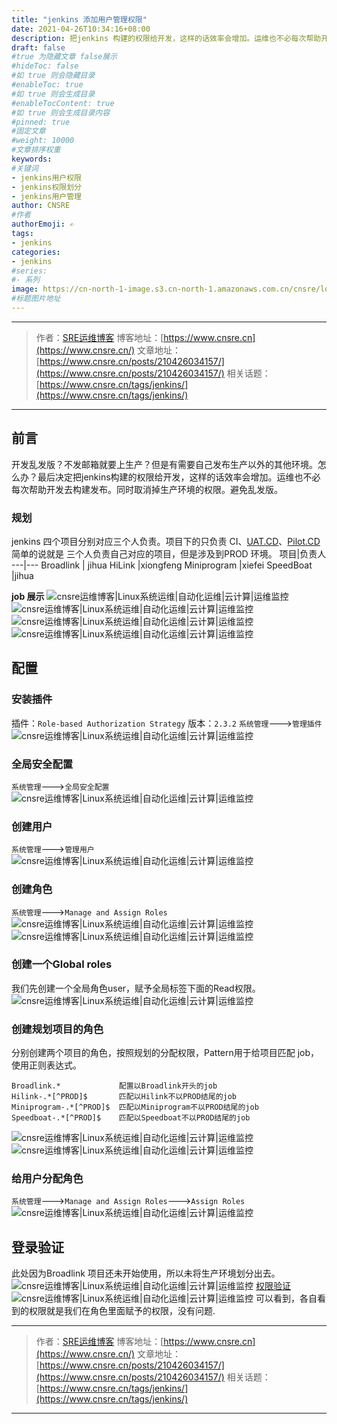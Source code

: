 ```yaml
---
title: "jenkins 添加用户管理权限"
date: 2021-04-26T10:34:16+08:00
description: 把jenkins 构建的权限给开发，这样的话效率会增加。运维也不必每次帮助开发去构建发布。
draft: false
#true 为隐藏文章 false展示
#hideToc: false
#如 true 则会隐藏目录
#enableToc: true
#如 true 则会生成目录
#enableTocContent: true
#如 true 则会生成目录内容
#pinned: true  
#固定文章
#weight: 10000
#文章排序权重
keywords:
#关键词
- jenkins用户权限
- jenkins权限划分
- jenkins用户管理
author: CNSRE    
#作者
authorEmoji: ✍
tags:
- jenkins
categories:
- jenkins
#series:
#- 系列
image: https://cn-north-1-image.s3.cn-north-1.amazonaws.com.cn/cnsre/logo/jenkins.png
#标题图片地址
---
```


---
> 作者：[SRE运维博客](https://www.cnsre.cn/)
> 博客地址：[https://www.cnsre.cn](https://www.cnsre.cn/)
> 文章地址：[https://www.cnsre.cn/posts/210426034157/](https://www.cnsre.cn/posts/210426034157/)
> 相关话题：[https://www.cnsre.cn/tags/jenkins/](https://www.cnsre.cn/tags/jenkins/)
---

## 前言
开发乱发版？不发邮箱就要上生产？但是有需要自己发布生产以外的其他环境。怎么办？最后决定把jenkins构建的权限给开发，这样的话效率会增加。运维也不必每次帮助开发去构建发布。同时取消掉生产环境的权限。避免乱发版。
### 规划
jenkins 四个项目分别对应三个人负责。项目下的只负责 CI、[UAT.CD](https://www.cnsre.cn/posts/210426034157)、[Pilot.CD](https://www.cnsre.cn/posts/210426034157)
简单的说就是 三个人负责自己对应的项目，但是涉及到PROD 环境。
项目|负责人
---|---
Broadlink   | 	jihua
HiLink		|xiongfeng
Miniprogram	|xiefei
SpeedBoat	|jihua

**job 展示**
![cnsre运维博客|Linux系统运维|自动化运维|云计算|运维监控](https://cn-north-1-image.s3.cn-north-1.amazonaws.com.cn/cnsre/cnsre/20210426102544.png)
![cnsre运维博客|Linux系统运维|自动化运维|云计算|运维监控](https://cn-north-1-image.s3.cn-north-1.amazonaws.com.cn/cnsre/cnsre/20210426102619.png)
![cnsre运维博客|Linux系统运维|自动化运维|云计算|运维监控](https://cn-north-1-image.s3.cn-north-1.amazonaws.com.cn/cnsre/cnsre/20210426102832.png)
![cnsre运维博客|Linux系统运维|自动化运维|云计算|运维监控](https://cn-north-1-image.s3.cn-north-1.amazonaws.com.cn/cnsre/cnsre/20210426102843.png)
## 配置
### 安装插件
插件：`Role-based Authorization Strategy`
版本：`2.3.2`
`系统管理`--->`管理插件`
![cnsre运维博客|Linux系统运维|自动化运维|云计算|运维监控](https://cn-north-1-image.s3.cn-north-1.amazonaws.com.cn/cnsre/cnsre/20210426102918.png)
### 全局安全配置
`系统管理`--->`全局安全配置`
![cnsre运维博客|Linux系统运维|自动化运维|云计算|运维监控](https://cn-north-1-image.s3.cn-north-1.amazonaws.com.cn/cnsre/cnsre/20210426103841.png)
### 创建用户
`系统管理`--->`管理用户`
![cnsre运维博客|Linux系统运维|自动化运维|云计算|运维监控](https://cn-north-1-image.s3.cn-north-1.amazonaws.com.cn/cnsre/cnsre/20210426103904.png)
### 创建角色
`系统管理`--->`Manage and Assign Roles`
![cnsre运维博客|Linux系统运维|自动化运维|云计算|运维监控](https://cn-north-1-image.s3.cn-north-1.amazonaws.com.cn/cnsre/cnsre/20210426103944.png)
![cnsre运维博客|Linux系统运维|自动化运维|云计算|运维监控](https://cn-north-1-image.s3.cn-north-1.amazonaws.com.cn/cnsre/cnsre/20210426104024.png)
### 创建一个Global roles
我们先创建一个全局角色user，赋予全局标签下面的Read权限。
![cnsre运维博客|Linux系统运维|自动化运维|云计算|运维监控](https://cn-north-1-image.s3.cn-north-1.amazonaws.com.cn/cnsre/cnsre/20210426104047.png)
### 创建规划项目的角色
分别创建两个项目的角色，按照规划的分配权限，Pattern用于给项目匹配 job，使用正则表达式。
```
Broadlink.*             配置以Broadlink开头的job
Hilink-.*[^PROD]$       匹配以Hilink不以PROD结尾的job
Miniprogram-.*[^PROD]$  匹配以Miniprogram不以PROD结尾的job
Speedboat-.*[^PROD]$    匹配以Speedboat不以PROD结尾的job
```
![cnsre运维博客|Linux系统运维|自动化运维|云计算|运维监控](https://cn-north-1-image.s3.cn-north-1.amazonaws.com.cn/cnsre/cnsre/20210426104115.png)
![cnsre运维博客|Linux系统运维|自动化运维|云计算|运维监控](https://cn-north-1-image.s3.cn-north-1.amazonaws.com.cn/cnsre/cnsre/20210426104122.png)
### 给用户分配角色
`系统管理`--->`Manage and Assign Roles`--->`Assign Roles`
![cnsre运维博客|Linux系统运维|自动化运维|云计算|运维监控](https://cn-north-1-image.s3.cn-north-1.amazonaws.com.cn/cnsre/cnsre/20210426104155.png)
## 登录验证
此处因为Broadlink 项目还未开始使用，所以未将生产环境划分出去。
![cnsre运维博客|Linux系统运维|自动化运维|云计算|运维监控](https://cn-north-1-image.s3.cn-north-1.amazonaws.com.cn/cnsre/cnsre/20210426104229.png)
[权限验证](https://www.cnsre.cn/posts/210426034157)
![cnsre运维博客|Linux系统运维|自动化运维|云计算|运维监控](https://cn-north-1-image.s3.cn-north-1.amazonaws.com.cn/cnsre/cnsre/20210426104250.png)
可以看到，各自看到的权限就是我们在角色里面赋予的权限，没有问题.

---
> 作者：[SRE运维博客](https://www.cnsre.cn/)
> 博客地址：[https://www.cnsre.cn](https://www.cnsre.cn/)
> 文章地址：[https://www.cnsre.cn/posts/210426034157/](https://www.cnsre.cn/posts/210426034157/)
> 相关话题：[https://www.cnsre.cn/tags/jenkins/](https://www.cnsre.cn/tags/jenkins/)
---





